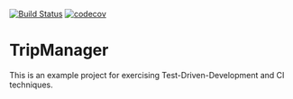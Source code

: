 [![Build Status](https://travis-ci.org/MateuszMocarski/tripmanager.svg?branch=master)](https://travis-ci.org/MateuszMocarski/tripmanager) [![codecov](https://codecov.io/gh/jdajda/tripmanager/branch/master/graph/badge.svg)](https://codecov.io/gh/jdajda/tripmanager)

# TripManager
This is an example project for exercising Test-Driven-Development and CI techniques.
